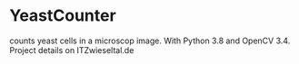 # YeastCounter
counts yeast cells in a microscop image. With Python 3.8 and OpenCV 3.4. Project details on ITZwieseltal.de

